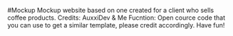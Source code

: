 #Mockup
Mockup website based on one created for a client who sells coffee products.
Credits:
AuxxiDev & Me
Fucntion: Open cource code that you can use to get a similar template, please credit accordingly.
Have fun!

